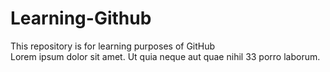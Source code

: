 # Learning-Github
This repository is for learning purposes of GitHub
<br>
Lorem ipsum dolor sit amet. Ut quia neque aut quae nihil 33 porro laborum. 
